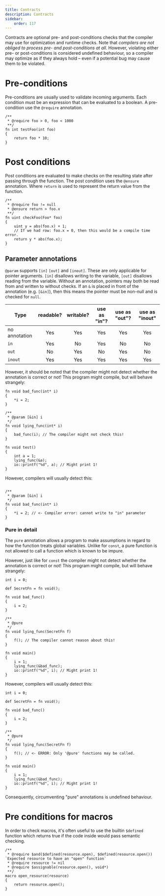 ```yaml
---
title: Contracts
description: Contracts
sidebar:
    order: 117
---
```


Contracts are optional pre- and post-conditions checks that the compiler may use for optimization and runtime checks. Note that _compilers are not obliged to process pre- and post-conditions at all_. However, violating either pre- or post-conditions is considered undefined behaviour, so a compiler may optimize as if they always hold – even if a potential bug may cause them to be violated.

# Pre-conditions

Pre-conditions are usually used to validate incoming arguments. Each condition must be an expression that can be evaluated to a boolean. A pre-condition use the `@require` annotation.

```
/**
 * @require foo > 0, foo < 1000
 **/
fn int testFoo(int foo)
{
    return foo * 10;
}
```

# Post conditions

Post conditions are evaluated to make checks on the resulting state after passing through the function.
The post condition uses the `@ensure` annotation. Where `return` is used to represent the return value from the function. 


    
```
/**
 * @require foo != null
 * @ensure return > foo.x
 **/
fn uint checkFoo(Foo* foo)
{
    uint y = abs(foo.x) + 1;
    // If we had row: foo.x = 0, then this would be a compile time error.
    return y * abs(foo.x);
}
```

## Parameter annotations

`@param` supports `[in]` `[out]` and `[inout]`. These are only applicable
for pointer arguments. `[in]` disallows writing to the variable,
`[out]` disallows reading from the variable. Without an annotation,
pointers may both be read from and written to without checks. If an `&` is placed
in front of the annotation (e.g. `[&in]`), then this means the pointer must be non-null
and is checked for `null`.

| Type          | readable? | writable? | use as "in"? | use as "out"? | use as "inout" |
|---------------|:---------:|:---------:|:------------:|:-------------:|:--------------:|
| no annotation |    Yes    |    Yes    |     Yes      |      Yes      |      Yes       |
| `in`          |    Yes    |    No     |     Yes      |      No       |       No       |
| `out`         |    No     |    Yes    |      No      |      Yes      |       No       |
| `inout`       |    Yes    |    Yes    |     Yes      |      Yes      |      Yes       |

However, it should be noted that the compiler might not detect whether the annotation is correct or not! This program might compile, but will behave strangely:

```
fn void bad_func(int* i)
{
    *i = 2;
}

/**
 * @param [&in] i
 */
fn void lying_func(int* i)
{
    bad_func(i); // The compiler might not check this!
}

fn void test()
{
    int a = 1;
    lying_func(&a);
    io::printf("%d", a); // Might print 1!
}
```

However, compilers will usually detect this:
```

/**
 * @param [&in] i
 */
fn void bad_func(int* i)
{
    *i = 2; // <- Compiler error: cannot write to "in" parameter
}
```

### Pure in detail

The `pure` annotation allows a program to make assumptions in regard to how the function treats global variables. 
Unlike for `const`, a pure function is not allowed to call a function which is known to be impure.

However, just like for `const` the compiler might not detect whether the annotation 
is correct or not! This program might compile, but will behave strangely:

```c3
int i = 0;

def SecretFn = fn void();

fn void bad_func()
{
    i = 2;
}

/**
 * @pure
 */
fn void lying_func(SecretFn f)
{
    f(); // The compiler cannot reason about this!
}

fn void main()
{
    i = 1;
    lying_func(&bad_func);
    io::printf("%d", i); // Might print 1!
}
```

However, compilers will usually detect this:

```c3
int i = 0;

def SecretFn = fn void();

fn void bad_func()
{
    i = 2;
}

/**
 * @pure
 */
fn void lying_func(SecretFn f)
{
    f(); // <- ERROR: Only '@pure' functions may be called. 
}

fn void main()
{
    i = 1;
    lying_func(&bad_func);
    io::printf("%d", i); // Might print 1!
}
```

Consequently, circumventing "pure" annotations is undefined behaviour.


# Pre conditions for macros

In order to check macros, it's often useful to use the builtin `$defined`
function which returns true if the code inside would pass semantic checking.


```c3
/**
 * @require $and($defined(resource.open), $defined(resource.open()) `Expected resource to have an "open" function`
 * @require resource != nil
 * @require $assignable(resource.open(), void*)
 **/
macro open_resource(resource)
{
    return resource.open();
}
```
